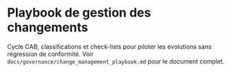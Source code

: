 # Playbook de gestion des changements

Cycle CAB, classifications et check-lists pour piloter les évolutions sans régression de conformité. Voir `docs/governance/change_management_playbook.md` pour le document complet.
